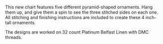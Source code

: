 This new chart features five different pyramid-shaped ornaments. Hang them up, and give them a spin to see the three stitched sides on each one. All stitching and finishing instructions are included to create these 4 inch-tall ornaments.

The designs are worked on 32 count Platinum Belfast Linen with DMC threads.
